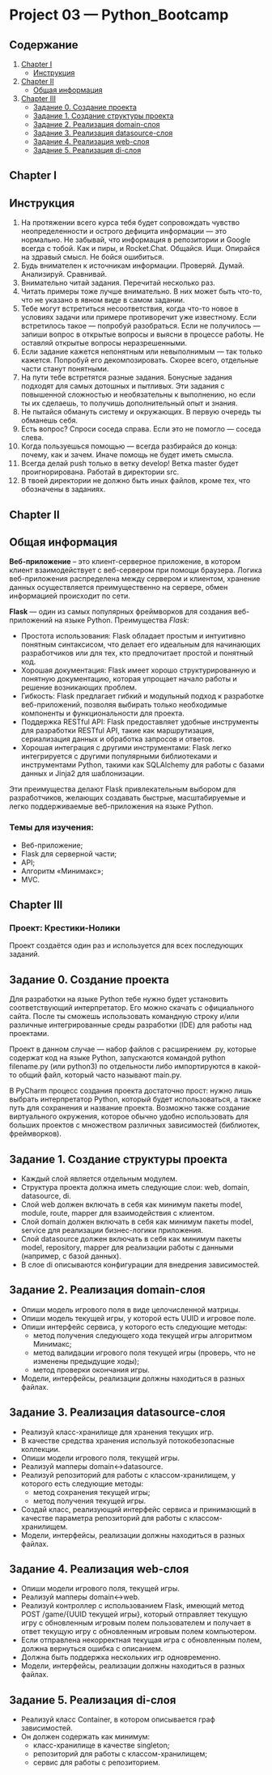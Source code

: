 # Project 03 — Python_Bootcamp  

## Содержание
 1. [Chapter I](#chapter-i)   
     - [Инструкция](#инструкция)   
 2. [Chapter II](#chapter-ii)  
     - [Общая информация](#общая-информация)  
 3. [Chapter III](#chapter-iii)      
     - [Задание 0. Создание проекта](#задание-0-создание-проекта)  
     - [Задание 1. Создание структуры проекта](#задание-1-cоздание-структуры-проекта)  
     - [Задание 2. Реализация domain-слоя](#задание-2-реализация-domain-слоя)  
     - [Задание 3. Реализация datasource-слоя](#задание-3-реализация-datasource-слоя)  
     - [Задание 4. Реализация web-слоя](#задание-4-реализация-web-слоя)  
     - [Задание 5. Реализация di-слоя](#задание-5-реализация-di-слоя) 


## Chapter I
## Инструкция

1. На протяжении всего курса тебя будет сопровождать чувство неопределенности и острого дефицита информации — это нормально. Не забывай, что информация в репозитории и Google всегда с тобой. Как и пиры, и Rocket.Chat. Общайся. Ищи. Опирайся на здравый смысл. Не бойся ошибиться.
2. Будь внимателен к источникам информации. Проверяй. Думай. Анализируй. Сравнивай. 
3. Внимательно читай задания. Перечитай несколько раз. 
4. Читать примеры тоже лучше внимательно. В них может быть что-то, что не указано в явном виде в самом задании.
5. Тебе могут встретиться несоответствия, когда что-то новое в условиях задачи или примере противоречит уже известному. Если встретилось такое — попробуй разобраться. Если не получилось — запиши вопрос в открытые вопросы и выясни в процессе работы. Не оставляй открытые вопросы неразрешенными. 
6. Если задание кажется непонятным или невыполнимым — так только кажется. Попробуй его декомпозировать. Скорее всего, отдельные части станут понятными. 
7. На пути тебе встретятся разные задания. Бонусные задания подходят для самых дотошных и пытливых. Эти задания с повышенной сложностью и необязательны к выполнению, но если ты их сделаешь, то получишь дополнительный опыт и знания.
8. Не пытайся обмануть систему и окружающих. В первую очередь ты обманешь себя.
9. Есть вопрос? Спроси соседа справа. Если это не помогло — соседа слева.
10. Когда пользуешься помощью — всегда разбирайся до конца: почему, как и зачем. Иначе помощь не будет иметь смысла.
11. Всегда делай push только в ветку develop! Ветка master будет проигнорирована. Работай в директории src.
12. В твоей директории не должно быть иных файлов, кроме тех, что обозначены в заданиях.

## Chapter II
## Общая информация

**Веб-приложение** – это клиент-серверное приложение, в котором клиент взаимодействует с веб-сервером при помощи браузера. Логика веб-приложения распределена между сервером и клиентом, хранение данных осуществляется преимущественно на сервере, обмен информацией происходит по сети.

**Flask** — один из самых популярных фреймворков для создания веб-приложений на языке Python. Преимущества *Flask*:

- Простота использования: Flask обладает простым и интуитивно понятным синтаксисом, что делает его идеальным для начинающих разработчиков или для тех, кто предпочитает простой и понятный код.
- Хорошая документация: Flask имеет хорошо структурированную и понятную документацию, которая упрощает начало работы и решение возникающих проблем.
- Гибкость: Flask предлагает гибкий и модульный подход к разработке веб-приложений, позволяя выбирать только необходимые компоненты и функциональности для проекта.
- Поддержка RESTful API: Flask предоставляет удобные инструменты для разработки RESTful API, такие как маршрутизация, сериализация данных и обработка запросов и ответов.
- Хорошая интеграция с другими инструментами: Flask легко интегрируется с другими популярными библиотеками и инструментами Python, такими как SQLAlchemy для работы с базами данных и Jinja2 для шаблонизации.

Эти преимущества делают Flask привлекательным выбором для разработчиков, желающих создавать быстрые, масштабируемые и легко поддерживаемые веб-приложения на языке Python.

### Темы для изучения:
- Веб-приложение;
- Flask для серверной части;
- API;
- Алгоритм «Минимакс»;
- MVC.

## Chapter III
### Проект: Крестики-Нолики

Проект создаётся один раз и используется для всех последующих заданий.

## Задание 0. Создание проекта
Для разработки на языке Python тебе нужно будет установить соответствующий интерпретатор.
Его можно скачать с официального сайта. После ты сможешь использовать командную строку
и/или различные интегрированные среды разработки (IDE) для работы над проектами.

Проект в данном случае — набор файлов с расширением .py, которые содержат код на языке Python,
запускаются командой python filename.py (или python3) по отдельности либо импортируются в какой-то общий файл, который часто называют main.py.

В PyCharm процесс создания проекта достаточно прост: нужно лишь выбрать интерпретатор Python,
который будет использоваться, а также путь для сохранения и название проекта. Возможно также создание виртуального окружения, которое обычно удобно использовать для больших проектов с множеством различных зависимостей (библиотек, фреймворков).

## Задание 1. Создание структуры проекта
- Каждый слой является отдельным модулем.
- Структура проекта должна иметь следующие слои: web, domain, datasource, di.
- Слой web должен включать в себя как минимум пакеты model, module, route, mapper для взаимодействия с клиентом.
- Слой domain должен включать в себя как минимум пакеты model, service для реализации бизнес-логики приложения.
- Слой datasource должен включать в себя как минимум пакеты model, repository, mapper для реализации работы с данными (например, с базой данных).
- В слое di описываются конфигурации для внедрения зависимостей.

## Задание 2. Реализация domain-слоя
- Опиши модель игрового поля в виде целочисленной матрицы.
- Опиши модель текущей игры, у которой есть UUID и игровое поле.
- Опиши интерфейс сервиса, у которого есть следующие методы:
    - метод получения следующего хода текущей игры алгоритмом Минимакс;
    - метод валидации игрового поля текущей игры (проверь, что не изменены предыдущие ходы);
    - метод проверки окончания игры.
- Модели, интерфейсы, реализации должны находиться в разных файлах.

## Задание 3. Реализация datasource-слоя
- Реализуй класс-хранилище для хранения текущих игр.
- В качестве средства хранения используй потокобезопасные коллекции.
- Опиши модели игрового поля, текущей игры.
- Реализуй мапперы domain<->datasource.
- Реализуй репозиторий для работы с классом-хранилищем, у которого есть следующие методы:
    - метод сохранения текущей игры;
    - метод получения текущей игры.
- Создай класс, реализующий интерфейс сервиса и принимающий в качестве параметра репозиторий для работы с классом-хранилищем.
- Модели, интерфейсы, реализации должны находиться в разных файлах.

## Задание 4. Реализация web-слоя
- Опиши модели игрового поля, текущей игры.
- Реализуй мапперы domain<->web.
- Реализуй контроллер с использованием Flask, имеющий метод POST /game/{UUID текущей игры}, который отправляет текущую игру с обновленным игровым полем пользователем и получает в ответ текущую игру с обновленным игровым полем компьютером.
- Если отправлена некорректная текущая игра с обновленным полем, должна вернуться ошибка с описанием.
- Должна быть поддержка нескольких игр одновременно.
- Модели, интерфейсы, реализации должны находиться в разных файлах.

## Задание 5. Реализация di-слоя
- Реализуй класс Container, в котором описывается граф зависимостей.
- Он должен содержать как минимум: 
   - класс-хранилище в качестве singleton;
   - репозиторий для работы с классом-хранилищем;
   - сервис для работы с репозиторием.
